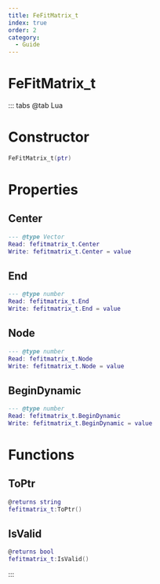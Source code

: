 ```yaml
---
title: FeFitMatrix_t
index: true
order: 2
category:
  - Guide
---
```


# FeFitMatrix_t

::: tabs
@tab Lua
# Constructor
```lua
FeFitMatrix_t(ptr)
```
# Properties
## Center 
```lua
--- @type Vector
Read: fefitmatrix_t.Center
Write: fefitmatrix_t.Center = value
```
## End 
```lua
--- @type number
Read: fefitmatrix_t.End
Write: fefitmatrix_t.End = value
```
## Node 
```lua
--- @type number
Read: fefitmatrix_t.Node
Write: fefitmatrix_t.Node = value
```
## BeginDynamic 
```lua
--- @type number
Read: fefitmatrix_t.BeginDynamic
Write: fefitmatrix_t.BeginDynamic = value
```
# Functions
## ToPtr
```lua
@returns string
fefitmatrix_t:ToPtr()
```
## IsValid
```lua
@returns bool
fefitmatrix_t:IsValid()
```

:::